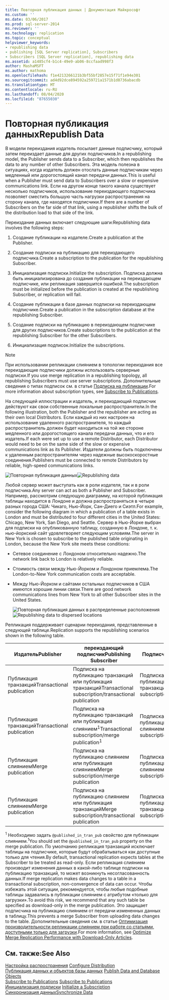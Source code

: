 ```yaml
---
title: Повторная публикация данных | Документация Майкрософт
ms.custom: ''
ms.date: 03/06/2017
ms.prod: sql-server-2014
ms.reviewer: ''
ms.technology: replication
ms.topic: conceptual
helpviewer_keywords:
- republishing data
- publishing [SQL Server replication], Subscribers
- Subscribers [SQL Server replication], republishing data
ms.assetid: a1485cf4-b1c4-49e9-ab06-8ccfaad998f3
author: MashaMSFT
ms.author: mathoma
ms.openlocfilehash: f1e4213266121b3bf55bf2857e15f71f1e94e301
ms.sourcegitcommit: ad4d92dce894592a259721a1571b1d8736abacdb
ms.translationtype: MT
ms.contentlocale: ru-RU
ms.lasthandoff: 08/04/2020
ms.locfileid: "87655030"
---
```

# <a name="republish-data"></a><span data-ttu-id="b5262-102">Повторная публикация данных</span><span class="sxs-lookup"><span data-stu-id="b5262-102">Republish Data</span></span>
  <span data-ttu-id="b5262-103">В модели переиздания издатель посылает данные подписчику, который затем переиздает данные для других подписчиков.</span><span class="sxs-lookup"><span data-stu-id="b5262-103">In a republishing model, the Publisher sends data to a Subscriber, which then republishes the data to any number of other Subscribers.</span></span> <span data-ttu-id="b5262-104">Эта модель полезна в ситуациях, когда издатель должен отослать данные подписчикам через медленный или дорогостоящий канал передачи данных.</span><span class="sxs-lookup"><span data-stu-id="b5262-104">This is useful when a Publisher must send data to Subscribers over a slow or expensive communications link.</span></span> <span data-ttu-id="b5262-105">Если на другом конце такого канала существует несколько подписчиков, использование переиздающего подписчика позволяет сместить большую часть нагрузки распространения на сторону канала, где находятся подписчики.</span><span class="sxs-lookup"><span data-stu-id="b5262-105">If there are a number of Subscribers on the far side of that link, using a republisher shifts the bulk of the distribution load to that side of the link.</span></span>  
  
 <span data-ttu-id="b5262-106">Переиздание данных включает следующие шаги:</span><span class="sxs-lookup"><span data-stu-id="b5262-106">Republishing data involves the following steps:</span></span>  
  
1.  <span data-ttu-id="b5262-107">Создание публикации на издателе.</span><span class="sxs-lookup"><span data-stu-id="b5262-107">Create a publication at the Publisher.</span></span>  
  
2.  <span data-ttu-id="b5262-108">Создание подписки на публикацию для переиздающего подписчика.</span><span class="sxs-lookup"><span data-stu-id="b5262-108">Create a subscription to the publication for the republishing Subscriber.</span></span>  
  
3.  <span data-ttu-id="b5262-109">Инициализация подписки.</span><span class="sxs-lookup"><span data-stu-id="b5262-109">Initialize the subscription.</span></span> <span data-ttu-id="b5262-110">Подписка должна быть инициализирована до создания публикации на переиздающем подписчике, или репликация завершится ошибкой.</span><span class="sxs-lookup"><span data-stu-id="b5262-110">The subscription must be initialized before the publication is created at the republishing Subscriber, or replication will fail.</span></span>  
  
4.  <span data-ttu-id="b5262-111">Создание публикации в базе данных подписки на переиздающем подписчике.</span><span class="sxs-lookup"><span data-stu-id="b5262-111">Create a publication in the subscription database at the republishing Subscriber.</span></span>  
  
5.  <span data-ttu-id="b5262-112">Создание подписки на публикацию в переиздающем подписчике для других подписчиков.</span><span class="sxs-lookup"><span data-stu-id="b5262-112">Create subscriptions to the publication at the republishing Subscriber for the other Subscribers.</span></span>  
  
6.  <span data-ttu-id="b5262-113">Инициализация подписок.</span><span class="sxs-lookup"><span data-stu-id="b5262-113">Initialize the subscriptions.</span></span>  
  
> [!NOTE]  
>  <span data-ttu-id="b5262-114">При использовании репликации слиянием в топологии переиздания все переиздающие подписчики должны использовать серверные подписки.</span><span class="sxs-lookup"><span data-stu-id="b5262-114">If you use merge replication in a republishing topology, all republishing Subscribers must use server subscriptions.</span></span> <span data-ttu-id="b5262-115">Дополнительные сведения о типах подписок см. в статье [Подписка на публикации](subscribe-to-publications.md).</span><span class="sxs-lookup"><span data-stu-id="b5262-115">For more information about subscription types, see [Subscribe to Publications](subscribe-to-publications.md).</span></span>  
  
 <span data-ttu-id="b5262-116">На следующей иллюстрации и издатель, и переиздающий подписчик действуют как свои собственные локальные распространители.</span><span class="sxs-lookup"><span data-stu-id="b5262-116">In the following illustration, both the Publisher and the republisher are acting as their own local Distributors.</span></span> <span data-ttu-id="b5262-117">Если каждый из них настроен на использование удаленного распространителя, то каждый распространитель должен будет находиться на той же стороне медленного или дорогостоящего канала передачи данных, что и его издатель.</span><span class="sxs-lookup"><span data-stu-id="b5262-117">If each were set up to use a remote Distributor, each Distributor would need to be on the same side of the slow or expensive communications link as its Publisher.</span></span> <span data-ttu-id="b5262-118">Издатели должны быть подключены к удаленным распространителям через надежные высокоскоростные соединения.</span><span class="sxs-lookup"><span data-stu-id="b5262-118">Publishers must be connected to remote Distributors by reliable, high-speed communications links.</span></span>  
  
 <span data-ttu-id="b5262-119">![Повторная публикация данных](media/repl-06a.gif "Повторная публикация данных")</span><span class="sxs-lookup"><span data-stu-id="b5262-119">![Republishing data](media/repl-06a.gif "Republishing data")</span></span>  
  
 <span data-ttu-id="b5262-120">Любой сервер может выступать как в роли издателя, так и в роли подписчика.</span><span class="sxs-lookup"><span data-stu-id="b5262-120">Any server can act as both a Publisher and Subscriber.</span></span> <span data-ttu-id="b5262-121">Например, рассмотрим следующую диаграмму, на которой публикация таблицы находится в Лондоне и должна распространяться в четыре разных города США: Чикаго, Нью-Йорк, Сан-Диего и Сиэтл.</span><span class="sxs-lookup"><span data-stu-id="b5262-121">For example, consider the following diagram in which a publication of a table exists in London and must be distributed to four different cities in the United States: Chicago, New York, San Diego, and Seattle.</span></span> <span data-ttu-id="b5262-122">Сервер в Нью-Йорке выбран для подписки на опубликованную таблицу, созданную в Лондоне, т. к. нью-йоркский сайт удовлетворяет следующим условиям.</span><span class="sxs-lookup"><span data-stu-id="b5262-122">The server in New York is chosen to subscribe to the published table originating in London, because the New York site meets these conditions:</span></span>  
  
-   <span data-ttu-id="b5262-123">Сетевое соединение с Лондоном относительно надежно.</span><span class="sxs-lookup"><span data-stu-id="b5262-123">The network link back to London is relatively reliable.</span></span>  
  
-   <span data-ttu-id="b5262-124">Стоимость связи между Нью-Йорком и Лондоном приемлема.</span><span class="sxs-lookup"><span data-stu-id="b5262-124">The London-to-New York communication costs are acceptable.</span></span>  
  
-   <span data-ttu-id="b5262-125">Между Нью-Йорком и сайтами остальных подписчиков в США имеются хорошие линии связи.</span><span class="sxs-lookup"><span data-stu-id="b5262-125">There are good network communications lines from New York to all other Subscriber sites in the United States.</span></span>  
  
     <span data-ttu-id="b5262-126">![Повторная публикация данных в распределенные расположения](media/repl-06.gif "Повторная публикация данных в распределенные расположения")</span><span class="sxs-lookup"><span data-stu-id="b5262-126">![Republishing data to dispersed locations](media/repl-06.gif "Republishing data to dispersed locations")</span></span>  
  
 <span data-ttu-id="b5262-127">Репликация поддерживает сценарии переиздания, представленные в следующей таблице.</span><span class="sxs-lookup"><span data-stu-id="b5262-127">Replication supports the republishing scenarios shown in the following table.</span></span>  
  
|<span data-ttu-id="b5262-128">Издатель</span><span class="sxs-lookup"><span data-stu-id="b5262-128">Publisher</span></span>|<span data-ttu-id="b5262-129">переиздающий подписчик</span><span class="sxs-lookup"><span data-stu-id="b5262-129">Publishing Subscriber</span></span>|<span data-ttu-id="b5262-130">Подписчик</span><span class="sxs-lookup"><span data-stu-id="b5262-130">Subscriber</span></span>|  
|---------------|---------------------------|----------------|  
|<span data-ttu-id="b5262-131">Публикация транзакций</span><span class="sxs-lookup"><span data-stu-id="b5262-131">Transactional publication</span></span>|<span data-ttu-id="b5262-132">Подписка на публикацию транзакций или публикация транзакций</span><span class="sxs-lookup"><span data-stu-id="b5262-132">Transactional subscription/transactional publication</span></span>|<span data-ttu-id="b5262-133">Подписка на публикацию транзакций</span><span class="sxs-lookup"><span data-stu-id="b5262-133">Transactional subscription</span></span>|  
|<span data-ttu-id="b5262-134">Публикация транзакций</span><span class="sxs-lookup"><span data-stu-id="b5262-134">Transactional publication</span></span>|<span data-ttu-id="b5262-135">Подписка на публикацию транзакций или публикация слиянием<sup>1</sup></span><span class="sxs-lookup"><span data-stu-id="b5262-135">Transactional subscription/merge publication<sup>1</sup></span></span>|<span data-ttu-id="b5262-136">Подписка на публикацию слиянием</span><span class="sxs-lookup"><span data-stu-id="b5262-136">Merge subscription</span></span>|  
|<span data-ttu-id="b5262-137">Публикация слиянием</span><span class="sxs-lookup"><span data-stu-id="b5262-137">Merge publication</span></span>|<span data-ttu-id="b5262-138">Подписка на публикацию слиянием или публикация слиянием</span><span class="sxs-lookup"><span data-stu-id="b5262-138">Merge subscription/merge publication</span></span>|<span data-ttu-id="b5262-139">Подписка на публикацию слиянием</span><span class="sxs-lookup"><span data-stu-id="b5262-139">Merge subscription</span></span>|  
|<span data-ttu-id="b5262-140">Публикация слиянием</span><span class="sxs-lookup"><span data-stu-id="b5262-140">Merge publication</span></span>|<span data-ttu-id="b5262-141">Подписка на публикацию слиянием или публикация транзакций</span><span class="sxs-lookup"><span data-stu-id="b5262-141">Merge subscription/transactional publication</span></span>|<span data-ttu-id="b5262-142">Подписка на публикацию транзакций</span><span class="sxs-lookup"><span data-stu-id="b5262-142">Transactional subscription</span></span>|  
  
 <span data-ttu-id="b5262-143"><sup>1</sup> Необходимо задать `@published_in_tran_pub` свойство для публикации слиянием.</span><span class="sxs-lookup"><span data-stu-id="b5262-143"><sup>1</sup>You should set the `@published_in_tran_pub` property on the merge publication.</span></span> <span data-ttu-id="b5262-144">По умолчанию репликация транзакций исключает таблицы на подписчике, которые будут обрабатываться как доступные только для чтения.</span><span class="sxs-lookup"><span data-stu-id="b5262-144">By default, transactional replication expects tables at the Subscriber to be treated as read-only.</span></span> <span data-ttu-id="b5262-145">Если репликация слиянием производит изменения данных в какой-либо таблице подписки на публикацию транзакций, то может возникнуть несогласованность данных.</span><span class="sxs-lookup"><span data-stu-id="b5262-145">If merge replication makes data changes to a table in a transactional subscription, non-convergence of data can occur.</span></span> <span data-ttu-id="b5262-146">Чтобы избежать этой ситуации, рекомендуется, чтобы любые подобные таблицы задавались в публикации слиянием с атрибутом «только для загрузки».</span><span class="sxs-lookup"><span data-stu-id="b5262-146">To avoid this risk, we recommend that any such table be specified as download-only in the merge publication.</span></span> <span data-ttu-id="b5262-147">Это защищает подписчика на публикацию слиянием от передачи измененных данных в таблицу.</span><span class="sxs-lookup"><span data-stu-id="b5262-147">This prevents a merge Subscriber from uploading data changes to the table.</span></span> <span data-ttu-id="b5262-148">Дополнительные сведения см. в статье [Оптимизация производительности репликации слиянием при работе со статьями, доступными только для загрузки](merge/optimize-merge-replication-performance-with-download-only-articles.md).</span><span class="sxs-lookup"><span data-stu-id="b5262-148">For more information, see [Optimize Merge Replication Performance with Download-Only Articles](merge/optimize-merge-replication-performance-with-download-only-articles.md).</span></span>  
  
## <a name="see-also"></a><span data-ttu-id="b5262-149">См. также:</span><span class="sxs-lookup"><span data-stu-id="b5262-149">See Also</span></span>  
 <span data-ttu-id="b5262-150">[Настройка распространения](configure-distribution.md) </span><span class="sxs-lookup"><span data-stu-id="b5262-150">[Configure Distribution](configure-distribution.md) </span></span>  
 <span data-ttu-id="b5262-151">[Публикация данных и объектов базы данных](publish/publish-data-and-database-objects.md) </span><span class="sxs-lookup"><span data-stu-id="b5262-151">[Publish Data and Database Objects](publish/publish-data-and-database-objects.md) </span></span>  
 <span data-ttu-id="b5262-152">[Subscribe to Publications](subscribe-to-publications.md) </span><span class="sxs-lookup"><span data-stu-id="b5262-152">[Subscribe to Publications](subscribe-to-publications.md) </span></span>  
 <span data-ttu-id="b5262-153">[Инициализация подписки](initialize-a-subscription.md) </span><span class="sxs-lookup"><span data-stu-id="b5262-153">[Initialize a Subscription](initialize-a-subscription.md) </span></span>  
 [<span data-ttu-id="b5262-154">Синхронизация данных</span><span class="sxs-lookup"><span data-stu-id="b5262-154">Synchronize Data</span></span>](synchronize-data.md)  
  
  
